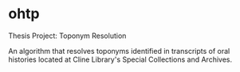 # ohtp
Thesis Project: Toponym Resolution

An algorithm that resolves toponyms identified in transcripts of oral histories located at Cline Library's Special Collections and Archives.
